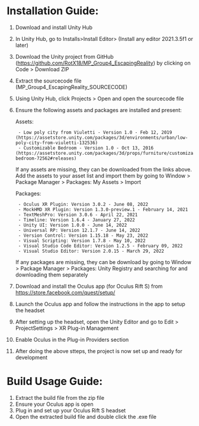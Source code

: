 # Installation Guide:
1. Download and install Unity Hub
2. In Unity Hub, go to Installs>Install Editor> (Install any editor 2021.3.5f1 or later)
3. Download the Unity project from GitHub (https://github.com/RotX18/MP_Group4_EscapingReality) by clicking on Code > Download ZIP
4. Extract the sourcecode file (MP_Group4_EscapingReality_SOURCECODE)
5. Using Unity Hub, click Projects > Open and open the sourcecode file
6. Ensure the following assets and packages are installed and present:

	Assets:

		- Low poly city from Viuletti - Version 1.0 - Feb 12, 2019 (https://assetstore.unity.com/packages/3d/environments/urban/low-poly-city-from-viuletti-132536)
		- Customizable Bedroom - Version 1.0 - Oct 13, 2016 (https://assetstore.unity.com/packages/3d/props/furniture/customizable-bedroom-72562#releases)
	If any assets are missing, they can be downloaded from the links above. Add the assets to your asset list and import them by going to Window > Package Manager > Packages: My Assets > Import

	Packages:

		- Oculus XR Plugin: Version 3.0.2 - June 08, 2022
		- MockHMD XR Plugin: Version 1.3.0-preview.1 - February 14, 2021
		- TextMeshPro: Version 3.0.6 - April 22, 2021
		- Timeline: Version 1.6.4 - January 27, 2022
		- Unity UI: Version 1.0.0 - June 14, 2022
		- Universal RP: Version 12.1.7 - June 14, 2022
		- Version Control: Version 1.15.18 - May 23, 2022
		- Visual Scripting: Version 1.7.8 - May 10, 2022
		- Visual Studio Code Editor: Version 1.2.5 - February 09, 2022
		- Visual Studio Editor: Version 2.0.15 - March 29, 2022
	If any packages are missing, they can be download by going to Window > Package Manager > Packages: Unity Registry and searching for and downloading them separately

7. Download and install the Oculus app (for Oculus Rift S) from https://store.facebook.com/quest/setup/
8. Launch the Oculus app and follow the instructions in the app to setup the headset
9. After setting up the headset, open the Unity Editor and go to Edit > ProjectSettings > XR Plug-in Management
10. Enable Oculus in the Plug-in Providers section
11. After doing the above stteps, the project is now set up and ready for development

# Build Usage Guide:
1. Extract the build file from the zip file
2. Ensure your Oculus app is open
3. Plug in and set up your Oculus Rift S headset
4. Open the extracted build file and double click the .exe file